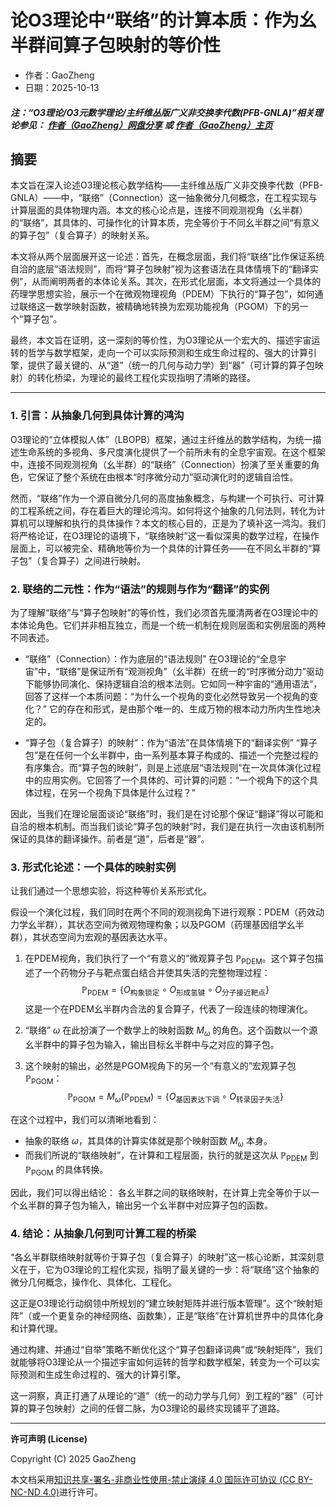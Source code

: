 # 论O3理论中“联络”的计算本质：作为幺半群间算子包映射的等价性

- 作者：GaoZheng
- 日期：2025-10-13

#### ***注：“O3理论/O3元数学理论/主纤维丛版广义非交换李代数(PFB-GNLA)”相关理论参见： [作者（GaoZheng）网盘分享](https://drive.google.com/drive/folders/1lrgVtvhEq8cNal0Aa0AjeCNQaRA8WERu?usp=sharing) 或 [作者（GaoZheng）主页](https://mymetamathematics.blogspot.com)***

## 摘要
本文旨在深入论述O3理论核心数学结构——主纤维丛版广义非交换李代数（PFB-GNLA）——中，“联络”（Connection）这一抽象微分几何概念，在工程实现与计算层面的具体物理内涵。本文的核心论点是，连接不同观测视角（幺半群）的“联络”，其具体的、可操作化的计算本质，完全等价于不同幺半群之间“有意义的算子包”（复合算子）的映射关系。

本文将从两个层面展开这一论述：首先，在概念层面，我们将“联络”比作保证系统自洽的底层“语法规则”，而将“算子包映射”视为这套语法在具体情境下的“翻译实例”，从而阐明两者的本体论关系。其次，在形式化层面，本文将通过一个具体的药理学思想实验，展示一个在微观物理视角（PDEM）下执行的“算子包”，如何通过联络这一数学映射函数，被精确地转换为宏观功能视角（PGOM）下的另一个“算子包”。

最终，本文旨在证明，这一深刻的等价性，为O3理论从一个宏大的、描述宇宙运转的哲学与数学框架，走向一个可以实际预测和生成生命过程的、强大的计算引擎，提供了最关键的、从“道”（统一的几何与动力学）到“器”（可计算的算子包映射）的转化桥梁，为理论的最终工程化实现指明了清晰的路径。

---

### **1. 引言：从抽象几何到具体计算的鸿沟**

O3理论的“立体模拟人体”（LBOPB）框架，通过主纤维丛的数学结构，为统一描述生命系统的多视角、多尺度演化提供了一个前所未有的全息宇宙观。在这个框架中，连接不同观测视角（幺半群）的“联络”（Connection）扮演了至关重要的角色，它保证了整个系统在由根本“时序微分动力”驱动演化时的逻辑自洽性。

然而，“联络”作为一个源自微分几何的高度抽象概念，与构建一个可执行、可计算的工程系统之间，存在着巨大的理论鸿沟。如何将这个抽象的几何法则，转化为计算机可以理解和执行的具体操作？本文的核心目的，正是为了填补这一鸿沟。我们将严格论证，在O3理论的语境下，“联络映射”这一看似深奥的数学过程，在操作层面上，可以被完全、精确地等价为一个具体的计算任务——在不同幺半群的“算子包”（复合算子）之间进行映射。

### **2. 联络的二元性：作为“语法”的规则与作为“翻译”的实例**

为了理解“联络”与“算子包映射”的等价性，我们必须首先厘清两者在O3理论中的本体论角色。它们并非相互独立，而是一个统一机制在规则层面和实例层面的两种不同表述。

* “联络”（Connection）：作为底层的“语法规则”
    在O3理论的“全息宇宙”中，“联络”是保证所有“观测视角”（幺半群）在统一的“时序微分动力”驱动下能够协同演化、保持逻辑自洽的根本法则。它如同一种宇宙的“通用语法”，回答了这样一个本质问题：“为什么一个视角的变化必然导致另一个视角的变化？” 它的存在和形式，是由那个唯一的、生成万物的根本动力所内生性地决定的。

* “算子包（复合算子）的映射”：作为“语法”在具体情境下的“翻译实例”
    “算子包”是在任何一个幺半群中，由一系列基本算子构成的、描述一个完整过程的有序集合。而“算子包的映射”，则是上述底层“语法规则”在一次具体演化过程中的应用实例。它回答了一个具体的、可计算的问题：“一个视角下的这个具体过程，在另一个视角下具体是什么过程？”

因此，当我们在理论层面谈论“联络”时，我们是在讨论那个保证“翻译”得以可能和自洽的根本机制。而当我们谈论“算子包的映射”时，我们是在执行一次由该机制所保证的具体的翻译操作。前者是“道”，后者是“器”。

### **3. 形式化论述：一个具体的映射实例**

让我们通过一个思想实验，将这种等价关系形式化。

假设一个演化过程，我们同时在两个不同的观测视角下进行观察：PDEM（药效动力学幺半群），其状态空间为微观物理构象；以及PGOM（药理基因组学幺半群），其状态空间为宏观的基因表达水平。

1.  在PDEM视角，我们执行了一个“有意义的”微观算子包 $\mathbb{P}_{\text{PDEM}}$。这个算子包描述了一个药物分子与靶点蛋白结合并使其失活的完整物理过程：
    $$\mathbb{P}_{\text{PDEM}} = \{O_{\text{构象锁定}} \circ O_{\text{形成氢键}} \circ O_{\text{分子接近靶点}}\}$$
    这是一个在PDEM幺半群内合法的复合算子，代表了一段连续的物理演化。

2.  “联络” $\omega$ 在此扮演了一个数学上的映射函数 $M_{\omega}$ 的角色。这个函数以一个源幺半群中的算子包为输入，输出目标幺半群中与之对应的算子包。

3.  这个映射的输出，必然是PGOM视角下的另一个“有意义的”宏观算子包 $\mathbb{P}_{\text{PGOM}}$：
    $$\mathbb{P}_{\text{PGOM}} = M_{\omega}(\mathbb{P}_{\text{PDEM}}) = \{O_{\text{基因表达下调}} \circ O_{\text{转录因子失活}}\}$$

在这个过程中，我们可以清晰地看到：
* 抽象的联络 $\omega$，其具体的计算实体就是那个映射函数 $M_{\omega}$ 本身。
* 而我们所说的“联络映射”，在计算和工程层面，执行的就是这次从 $\mathbb{P}_{\text{PDEM}}$ 到 $\mathbb{P}_{\text{PGOM}}$ 的具体转换。

因此，我们可以得出结论：
各幺半群之间的联络映射，在计算上完全等价于以一个幺半群的算子包为输入，输出另一个幺半群中对应算子包的函数。

### **4. 结论：从抽象几何到可计算工程的桥梁**

“各幺半群联络映射就等价于算子包（复合算子）的映射”这一核心论断，其深刻意义在于，它为O3理论的工程化实现，指明了最关键的一步：将“联络”这个抽象的微分几何概念，操作化、具体化、工程化。

这正是O3理论行动纲领中所规划的“建立映射矩阵并进行版本管理”。这个“映射矩阵”（或一个更复杂的神经网络、函数集），正是“联络”在计算机世界中的具体化身和计算代理。

通过构建、并通过“自举”策略不断优化这个“算子包翻译词典”或“映射矩阵”，我们就能够将O3理论从一个描述宇宙如何运转的哲学和数学框架，转变为一个可以实际预测和生成生命过程的、强大的计算引擎。

这一洞察，真正打通了从理论的“道”（统一的动力学与几何）到工程的“器”（可计算的算子包映射）之间的任督二脉，为O3理论的最终实现铺平了道路。

---

**许可声明 (License)**

Copyright (C) 2025 GaoZheng

本文档采用[知识共享-署名-非商业性使用-禁止演绎 4.0 国际许可协议 (CC BY-NC-ND 4.0)](https://creativecommons.org/licenses/by-nc-nd/4.0/deed.zh-Hans)进行许可。
